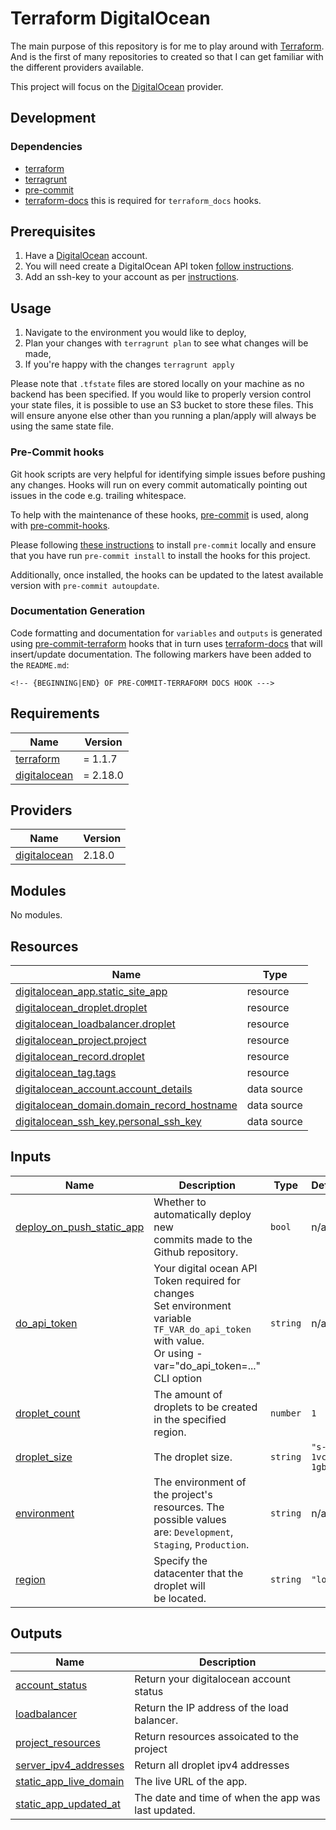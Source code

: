 # Terraform DigitalOcean

The main purpose of this repository is for me to play around with [Terraform](https://www.terraform.io/). And is the first of many repositories to created so that I can get familiar with the different providers available.

This project will focus on the [DigitalOcean](https://github.com/digitalocean/terraform-provider-digitalocean) provider.

## Development

### Dependencies

- [terraform](https://www.terraform.io/)
- [terragrunt](https://terragrunt.gruntwork.io/)
- [pre-commit](https://pre-commit.com/)
- [terraform-docs](https://terraform-docs.io/) this is required for `terraform_docs` hooks.

## Prerequisites

1. Have a [DigitalOcean](https://digitalocean.com) account. 
2. You will need create a DigitalOcean API token [follow instructions](https://www.digitalocean.com/docs/api/create-personal-access-token/).
3. Add an ssh-key to your account as per [instructions](https://docs.digitalocean.com/products/droplets/how-to/add-ssh-keys/to-account/).

## Usage

1. Navigate to the environment you would like to deploy,
2. Plan your changes with `terragrunt plan` to see what changes will be made,
3. If you're happy with the changes `terragrunt apply`

Please note that `.tfstate` files are stored locally on your machine as no backend has been specified. If you would like to properly version control your state files, it is possible to use an S3 bucket to store these files. This will ensure anyone else other than you running a plan/apply will always be using the same state file.

### Pre-Commit hooks

Git hook scripts are very helpful for identifying simple issues before pushing any changes. Hooks will run on every commit automatically pointing out issues in the code e.g. trailing whitespace.

To help with the maintenance of these hooks, [pre-commit](https://pre-commit.com/) is used, along with [pre-commit-hooks](https://pre-commit.com/#install).

Please following [these instructions](https://pre-commit.com/#install) to install `pre-commit` locally and ensure that you have run `pre-commit install` to install the hooks for this project.

Additionally, once installed, the hooks can be updated to the latest available version with `pre-commit autoupdate`.

### Documentation Generation

Code formatting and documentation for `variables` and `outputs` is generated using [pre-commit-terraform](https://github.com/antonbabenko/pre-commit-terraform/releases) hooks that in turn uses [terraform-docs](https://github.com/terraform-docs/terraform-docs) that will insert/update documentation. The following markers have been added to the `README.md`:
```
<!-- {BEGINNING|END} OF PRE-COMMIT-TERRAFORM DOCS HOOK --->
```

<!-- BEGINNING OF PRE-COMMIT-TERRAFORM DOCS HOOK --->
## Requirements

| Name | Version |
|------|---------|
| <a name="requirement_terraform"></a> [terraform](#requirement\_terraform) | = 1.1.7 |
| <a name="requirement_digitalocean"></a> [digitalocean](#requirement\_digitalocean) | = 2.18.0 |

## Providers

| Name | Version |
|------|---------|
| <a name="provider_digitalocean"></a> [digitalocean](#provider\_digitalocean) | 2.18.0 |

## Modules

No modules.

## Resources

| Name | Type |
|------|------|
| [digitalocean_app.static_site_app](https://registry.terraform.io/providers/digitalocean/digitalocean/2.18.0/docs/resources/app) | resource |
| [digitalocean_droplet.droplet](https://registry.terraform.io/providers/digitalocean/digitalocean/2.18.0/docs/resources/droplet) | resource |
| [digitalocean_loadbalancer.droplet](https://registry.terraform.io/providers/digitalocean/digitalocean/2.18.0/docs/resources/loadbalancer) | resource |
| [digitalocean_project.project](https://registry.terraform.io/providers/digitalocean/digitalocean/2.18.0/docs/resources/project) | resource |
| [digitalocean_record.droplet](https://registry.terraform.io/providers/digitalocean/digitalocean/2.18.0/docs/resources/record) | resource |
| [digitalocean_tag.tags](https://registry.terraform.io/providers/digitalocean/digitalocean/2.18.0/docs/resources/tag) | resource |
| [digitalocean_account.account_details](https://registry.terraform.io/providers/digitalocean/digitalocean/2.18.0/docs/data-sources/account) | data source |
| [digitalocean_domain.domain_record_hostname](https://registry.terraform.io/providers/digitalocean/digitalocean/2.18.0/docs/data-sources/domain) | data source |
| [digitalocean_ssh_key.personal_ssh_key](https://registry.terraform.io/providers/digitalocean/digitalocean/2.18.0/docs/data-sources/ssh_key) | data source |

## Inputs

| Name | Description | Type | Default | Required |
|------|-------------|------|---------|:--------:|
| <a name="input_deploy_on_push_static_app"></a> [deploy\_on\_push\_static\_app](#input\_deploy\_on\_push\_static\_app) | Whether to automatically deploy new <br>commits made to the Github repository. | `bool` | n/a | yes |
| <a name="input_do_api_token"></a> [do\_api\_token](#input\_do\_api\_token) | Your digital ocean API Token required for changes<br>Set environment variable `TF_VAR_do_api_token` with value.<br>Or using -var="do\_api\_token=..." CLI option | `string` | n/a | yes |
| <a name="input_droplet_count"></a> [droplet\_count](#input\_droplet\_count) | The amount of droplets to be created<br>in the specified region. | `number` | `1` | no |
| <a name="input_droplet_size"></a> [droplet\_size](#input\_droplet\_size) | The droplet size. | `string` | `"s-1vcpu-1gb"` | no |
| <a name="input_environment"></a> [environment](#input\_environment) | The environment of the project's resources. The possible values <br>are: `Development`, `Staging`, `Production`. | `string` | n/a | yes |
| <a name="input_region"></a> [region](#input\_region) | Specify the datacenter that the droplet will<br>be located. | `string` | `"lon1"` | no |

## Outputs

| Name | Description |
|------|-------------|
| <a name="output_account_status"></a> [account\_status](#output\_account\_status) | Return your digitalocean account status |
| <a name="output_loadbalancer"></a> [loadbalancer](#output\_loadbalancer) | Return the IP address of the load balancer. |
| <a name="output_project_resources"></a> [project\_resources](#output\_project\_resources) | Return resources assoicated to the project |
| <a name="output_server_ipv4_addresses"></a> [server\_ipv4\_addresses](#output\_server\_ipv4\_addresses) | Return all droplet ipv4 addresses |
| <a name="output_static_app_live_domain"></a> [static\_app\_live\_domain](#output\_static\_app\_live\_domain) | The live URL of the app. |
| <a name="output_static_app_updated_at"></a> [static\_app\_updated\_at](#output\_static\_app\_updated\_at) | The date and time of when the app was <br>last updated. |
<!-- END OF PRE-COMMIT-TERRAFORM DOCS HOOK --->
